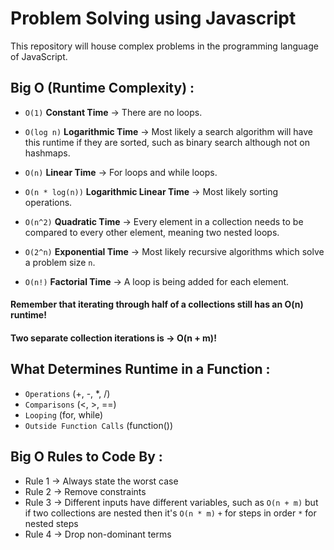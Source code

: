 # Problem Solving using Javascript

This repository will house complex problems in the programming language of JavaScript.

## Big O (Runtime Complexity) :

* `O(1)` __Constant Time__ -> There are no loops.

* `O(log n)` __Logarithmic Time__ -> Most likely a search algorithm will have this runtime if they are sorted, such as binary search although not on hashmaps.

* `O(n)` __Linear Time__ -> For loops and while loops.

* `O(n * log(n))` __Logarithmic Linear Time__ -> Most likely sorting operations.

* `O(n^2)` __Quadratic Time__ -> Every element in a collection needs to be compared to every other element, meaning two nested loops.

* `O(2^n)` __Exponential Time__ -> Most likely recursive algorithms which solve a problem size `n`.

* `O(n!)` __Factorial Time__ -> A loop is being added for each element.


#### Remember that iterating through half of a collections still has an O(n) runtime!
#### Two separate collection iterations is -> O(n + m)!


## What Determines Runtime in a Function :

* `Operations` (+, -, *, /)
* `Comparisons` (<, >, ==)
* `Looping` (for, while)
* `Outside Function Calls` (function())


## Big O Rules to Code By :

* Rule 1 -> Always state the worst case 
* Rule 2 -> Remove constraints
* Rule 3 -> Different inputs have different variables, such as `O(n + m)` but if two collections are nested then it's `O(n * m)`
          `+` for steps in order
          `*` for nested steps
* Rule 4 -> Drop non-dominant terms

